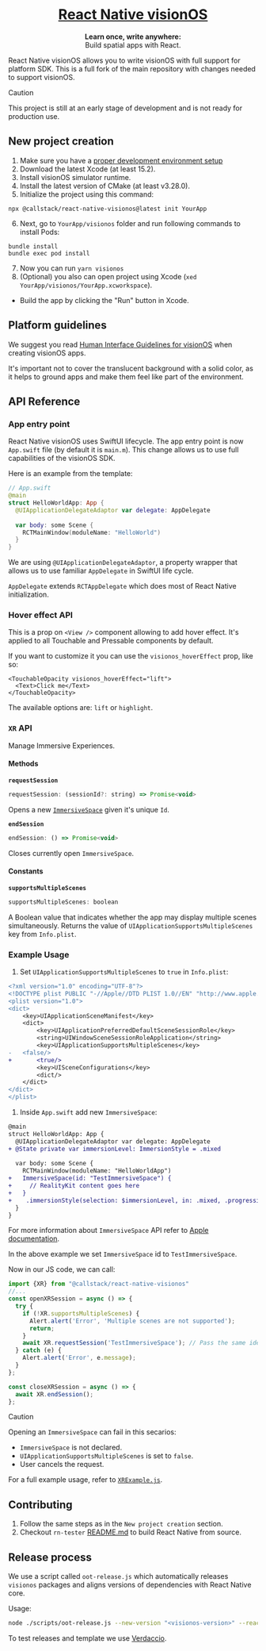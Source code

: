 <h1 align="center">
  <a href="https://reactnative.dev/">
    React Native visionOS
  </a>
</h1>

<p align="center">
  <strong>Learn once, write anywhere:</strong><br>
  Build spatial apps with React.
</p>

React Native visionOS allows you to write visionOS with full support for platform SDK. This is a full fork of the main repository with changes needed to support visionOS.

> [!CAUTION]
> This project is still at an early stage of development and is not ready for production use.

## New project creation

1. Make sure you have a [proper development environment setup](https://reactnative.dev/docs/environment-setup)
2. Download the latest Xcode (at least 15.2).
3. Install visionOS simulator runtime.
4. Install the latest version of CMake (at least v3.28.0).
5. Initialize the project using this command:

```
npx @callstack/react-native-visionos@latest init YourApp
```
6. Next, go to `YourApp/visionos` folder and run following commands to install Pods:

```
bundle install
bundle exec pod install
```

7. Now you can run `yarn visionos` 
8. (Optional) you also can open project using Xcode (`xed YourApp/visionos/YourApp.xcworkspace`).
  - Build the app by clicking the "Run" button in Xcode.

## Platform guidelines

We suggest you read [Human Interface Guidelines for visionOS](https://developer.apple.com/design/human-interface-guidelines/designing-for-visionos) when creating visionOS apps.

It's important not to cover the translucent background with a solid color, as it helps to ground apps and make them feel like part of the environment.

## API Reference

### App entry point
React Native visionOS uses SwiftUI lifecycle. The app entry point is now `App.swift` file (by default it is `main.m`). This change allows us to use full capabilities of the visionOS SDK. 

Here is an example from the template: 
```swift
// App.swift
@main
struct HelloWorldApp: App {
  @UIApplicationDelegateAdaptor var delegate: AppDelegate
  
  var body: some Scene {
    RCTMainWindow(moduleName: "HelloWorld")
  }
}
```

We are using `@UIApplicationDelegateAdaptor`, a property wrapper that allows us to use familiar `AppDelegate` in SwiftUI life cycle. 

`AppDelegate` extends `RCTAppDelegate` which does most of React Native initialization.

### Hover effect API
This is a prop on `<View />` component allowing to add hover effect. It's applied to all Touchable and Pressable components by default.

If you want to customize it you can use the `visionos_hoverEffect` prop, like so:

```tsx
<TouchableOpacity visionos_hoverEffect="lift">
  <Text>Click me</Text>
</TouchableOpacity>
```

The available options are: `lift` or `highlight`.

### `XR` API 
Manage Immersive Experiences.

#### Methods
**`requestSession`**
```js
requestSession: (sessionId?: string) => Promise<void>
```
Opens a new [`ImmersiveSpace`](https://developer.apple.com/documentation/swiftui/immersive-spaces) given it's unique `Id`.

**`endSession`**
```js
endSession: () => Promise<void>
```
Closes currently open `ImmersiveSpace`.

#### Constants
**`supportsMultipleScenes`**
```js
supportsMultipleScenes: boolean
```
A Boolean value that indicates whether the app may display multiple scenes simultaneously. Returns the value of `UIApplicationSupportsMultipleScenes` key from `Info.plist`.

### Example Usage

1. Set `UIApplicationSupportsMultipleScenes` to `true` in `Info.plist`:
```diff
<?xml version="1.0" encoding="UTF-8"?>
<!DOCTYPE plist PUBLIC "-//Apple//DTD PLIST 1.0//EN" "http://www.apple.com/DTDs/PropertyList-1.0.dtd">
<plist version="1.0">
<dict>
	<key>UIApplicationSceneManifest</key>
	<dict>
		<key>UIApplicationPreferredDefaultSceneSessionRole</key>
		<string>UIWindowSceneSessionRoleApplication</string>
		<key>UIApplicationSupportsMultipleScenes</key>
-   <false/>
+		<true/>
		<key>UISceneConfigurations</key>
		<dict/>
	</dict>
</dict>
</plist>

```


1. Inside `App.swift` add new `ImmersiveSpace`:
```diff
@main
struct HelloWorldApp: App {
  @UIApplicationDelegateAdaptor var delegate: AppDelegate
+ @State private var immersionLevel: ImmersionStyle = .mixed
  
  var body: some Scene {
    RCTMainWindow(moduleName: "HelloWorldApp")
+   ImmersiveSpace(id: "TestImmersiveSpace") {
+     // RealityKit content goes here
+   }
+    .immersionStyle(selection: $immersionLevel, in: .mixed, .progressive, .full)
  }
}
```
For more information about `ImmersiveSpace` API refer to [Apple documentation](https://developer.apple.com/documentation/swiftui/immersive-spaces).

In the above example we set `ImmersiveSpace` id to `TestImmersiveSpace`.

Now in our JS code, we can call: 

```js
import {XR} from "@callstack/react-native-visionos"
//...
const openXRSession = async () => {
  try {
    if (!XR.supportsMultipleScenes) {
      Alert.alert('Error', 'Multiple scenes are not supported');
      return;
    }
    await XR.requestSession('TestImmersiveSpace'); // Pass the same identifier from `App.swift`
  } catch (e) {
    Alert.alert('Error', e.message);
  }
};

const closeXRSession = async () => {
  await XR.endSession();
};
```
> [!CAUTION]
> Opening an `ImmersiveSpace` can fail in this secarios:
> - `ImmersiveSpace` is not declared.
> - `UIApplicationSupportsMultipleScenes` is set to `false`.
> - User cancels the request.

For a full example usage, refer to [`XRExample.js`](https://github.com/callstack/react-native-visionos/blob/main/packages/rn-tester/js/examples/XR/XRExample.js).

## Contributing

1. Follow the same steps as in the `New project creation` section.
2. Checkout `rn-tester` [README.md](./packages/rn-tester/README.md) to build React Native from source.

## Release process

We use a script called `oot-release.js` which automatically releases `visionos` packages and aligns versions of dependencies with React Native core.

Usage:

```sh
node ./scripts/oot-release.js --new-version "<visionos-version>" --react-native-version "<react-native-version>" --one-time-password "<otp>"
```

To test releases and template we use [Verdaccio](https://verdaccio.org/).
